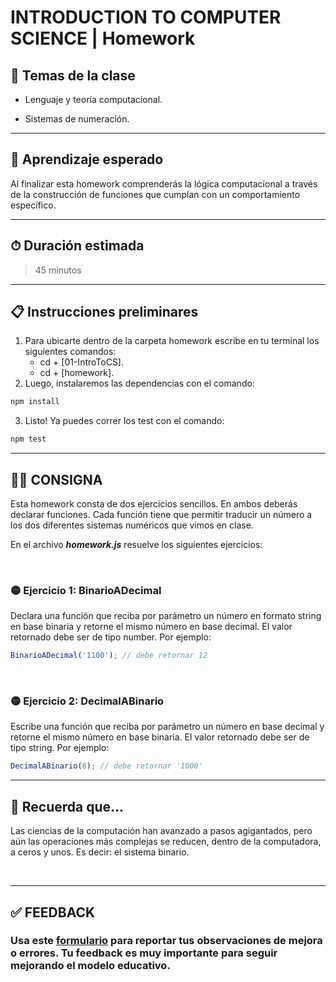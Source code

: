 # INTRODUCTION TO COMPUTER SCIENCE | Homework

## 📒 Temas de la clase

-  Lenguaje y teoría computacional.

-  Sistemas de numeración.

---

## 👀 Aprendizaje esperado

Al finalizar esta homework comprenderás la lógica computacional a través de la construcción de funciones que cumplan con un comportamiento específico.

---

## ⏱ Duración estimada

> 45 minutos

---

## 📋 Instrucciones preliminares

1. Para ubicarte dentro de la carpeta homework escribe en tu terminal los siguientes comandos:
   -  cd + [01-IntroToCS].
   -  cd + [homework].
2. Luego, instalaremos las dependencias con el comando:

```javascript
npm install
```

3. Listo! Ya puedes correr los test con el comando:

```javascript
npm test
```

---

## 👩‍💻 **CONSIGNA**

Esta homework consta de dos ejercicios sencillos. En ambos deberás declarar funciones. Cada función tiene que permitir traducir un número a los dos diferentes sistemas numéricos que vimos en clase.

En el archivo **_homework.js_** resuelve los siguientes ejercicios:

</br >

### 🟡 **Ejercicio 1: BinarioADecimal**

Declara una función que reciba por parámetro un número en formato string en base binaria y retorne el mismo número en base decimal. El valor retornado debe ser de tipo number. Por ejemplo:

```javascript
BinarioADecimal('1100'); // debe retornar 12
```

</br >

### 🟡 **Ejercicio 2: DecimalABinario**

Escribe una función que reciba por parámetro un número en base decimal y retorne el mismo número en base binaria. El valor retornado debe ser de tipo string. Por ejemplo:

```javascript
DecimalABinario(8); // debe retornar '1000'
```

---

## 🧠 Recuerda que...

Las ciencias de la computación han avanzado a pasos agigantados, pero aún las operaciones más complejas se reducen, dentro de la computadora, a ceros y unos. Es decir: el sistema binario.

</br >

---

## **✅ FEEDBACK**

### Usa este [**formulario**](https://docs.google.com/forms/d/e/1FAIpQLSe1MybH_Y-xcp1RP0jKPLndLdJYg8cwyHkSb9MwSrEjoxyzWg/viewform) para reportar tus observaciones de mejora o errores. Tu feedback es muy importante para seguir mejorando el modelo educativo.
